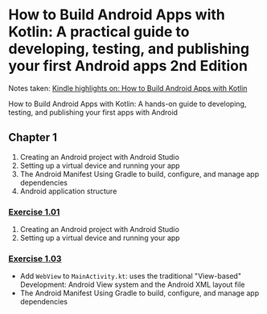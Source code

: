 # How to Build Android Apps with Kotlin: A practical guide to developing, testing, and publishing your first Android apps 2nd Edition

Notes taken: [Kindle highlights on: How to Build Android Apps with Kotlin](https://github.com/matt2ology/obsidian-technical-notes/blob/main/book-note-reference-hub/Hub%20-%20How%20to%20Build%20Android%20Apps%20with%20Kotlin.md)

How to Build Android Apps with Kotlin: A hands-on guide to developing, testing, and publishing your first apps with Android

## Chapter 1

1. Creating an Android project with Android Studio
2. Setting up a virtual device and running your app
3. The Android Manifest Using Gradle to build, configure, and manage app dependencies
4. Android application structure

### [Exercise 1.01](Exercise1.01)

1. Creating an Android project with Android Studio
2. Setting up a virtual device and running your app

### [Exercise 1.03](Exercise1.03)

- Add `WebView` to `MainActivity.kt`: uses the traditional "View-based"
  Development: Android View system and the Android XML layout file
- The Android Manifest Using Gradle to build, configure, and manage app
  dependencies
